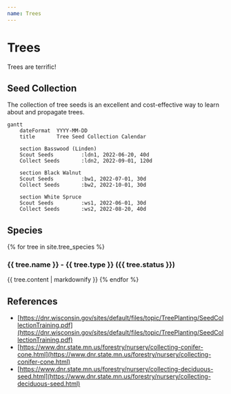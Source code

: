 ```yaml
---
name: Trees
---
```

# Trees

Trees are terrific!

<!--snippet-->

## Seed Collection

The collection of tree seeds is an excellent and cost-effective way to learn about and propagate trees.

```mermaid
gantt
    dateFormat  YYYY-MM-DD
    title       Tree Seed Collection Calendar

    section Basswood (Linden)
    Scout Seeds         :ldn1, 2022-06-20, 40d
    Collect Seeds       :ldn2, 2022-09-01, 120d

    section Black Walnut
    Scout Seeds         :bw1, 2022-07-01, 30d
    Collect Seeds       :bw2, 2022-10-01, 30d

    section White Spruce
    Scout Seeds         :ws1, 2022-06-01, 30d
    Collect Seeds       :ws2, 2022-08-20, 40d

```

## Species

{% for tree in site.tree_species %}
### {{ tree.name }} - {{ tree.type }} ({{ tree.status }})
{{ tree.content | markdownify }}
{% endfor %}

## References

- [https://dnr.wisconsin.gov/sites/default/files/topic/TreePlanting/SeedCollectionTraining.pdf](https://dnr.wisconsin.gov/sites/default/files/topic/TreePlanting/SeedCollectionTraining.pdf)
- [https://www.dnr.state.mn.us/forestry/nursery/collecting-conifer-cone.html](https://www.dnr.state.mn.us/forestry/nursery/collecting-conifer-cone.html)
- [https://www.dnr.state.mn.us/forestry/nursery/collecting-deciduous-seed.html](https://www.dnr.state.mn.us/forestry/nursery/collecting-deciduous-seed.html)
